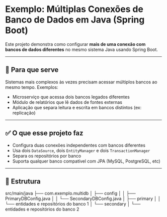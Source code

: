# Exemplo: Múltiplas Conexões de Banco de Dados em Java (Spring Boot)

Este projeto demonstra como configurar **mais de uma conexão com bancos de dados diferentes** no mesmo sistema Java usando Spring Boot.

---

## 🎯 Para que serve

Sistemas mais complexos às vezes precisam acessar múltiplos bancos ao mesmo tempo. Exemplos:

- Microserviço que acessa dois bancos legados diferentes
- Módulo de relatórios que lê dados de fontes externas
- Aplicação que separa leitura e escrita em bancos distintos (ex: replicação)

---

## ✅ O que esse projeto faz

- Configura duas conexões independentes com bancos diferentes
- Usa dois `DataSource`, dois `EntityManager` e dois `TransactionManager`
- Separa os repositórios por banco
- Suporta qualquer banco compatível com JPA (MySQL, PostgreSQL, etc)

---

## 🧱 Estrutura

src/main/java
├── com.exemplo.multidb
│ ├── config
│ │ ├── PrimaryDBConfig.java
│ │ └── SecondaryDBConfig.java
│ ├── primary
│ │ └── entidades e repositórios do banco 1
│ └── secondary
│ └── entidades e repositórios do banco 2
